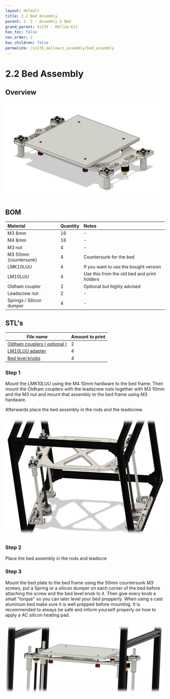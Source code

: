 ```yaml
---
layout: default
title: 2.2 Bed Assembly
parent: 2. Z - Assembly & Bed
grand_parent: Vz235 - Mellow Kit
has_toc: false
nav_order: 2
has_children: false
permalink: /vz235_mellow/z_assembly/bed_assembly
---
```


# 2.2 Bed Assembly

## Overview

![Bed Overview](../../assets/images/manual/vz235_mellow/z_assembly/bed_assembly/overview.png)

## BOM

| Material                 | Quantity | Notes                                       |
|:-------------------------|:---------|:--------------------------------------------|
| M3 8mm                   | 16       | -                                           |
| M4 8mm                   | 16       | -                                           |
| M3 nut                   | 4        | -                                           |
| M3 50mm (countersunk)    | 4        | Countersunk for the bed                     |
| LMK10LUU                 | 4        | If you want to use the bought version       |
| LM10LUU                  | 4        | Use this from the old bed and print holders |
| Oldham coupler           | 2        | Optional but highly advised                 |
| Leadscrew nut            | 2        | -                                           |
| Springs / Silicon dumper | 4        | -                                           |

## STL's

| File name | Amount to print |
|-----------|-----------------|
| <a href="https://github.com/VzBoT3D/VzBoT-Vz235/blob/main/Assemblies%20%26%20STL/Frame/Frame%20brace.stl" target="_blank">Oldham couplers ( optional )</a> | 2 | - |
| <a href="https://github.com/VzBoT3D/VzBoT-Vz235/blob/main/Assemblies%20%26%20STL/Frame/Frame%20brace.stl" target="_blank">LM10LUU adapter</a> | 4 | Only if you don't use the bought version |
| <a href="https://github.com/VzBoT3D/VzBoT-Vz235/blob/main/Assemblies%20%26%20STL/Frame/Frame%20brace.stl" target="_blank">Bed level knobs</a> | 4 | - |

### Step 1

Mount the LMK10LUU using the M4 10mm hardware to the bed frame. Then mount the Oldham couplers with the leadscrew nuts together with M3 10mm and the M3 nut and mount that assembly to the bed frame using M3 hardware.

Afterwards place the bed assembly in the rods and the leadscrew.

![Bed mount](../../assets/images/manual/vz235_mellow/z_assembly/bed_assembly/mount.png)

### Step 2

Place the bed assembly in the rods and leadscre

### Step 3

Mount the bed plate to the bed frame using the 50mm countersunk M3 screws, put a Spring or a silicon dumper on each corner of the bed before attaching the screw and the bed level knob to it. Then give every knob a small "torque" so you can later level your bed propperly. When using a cast aluminum bed make sure it is well prepped before mounting. It is recommended to always be safe and inform yourself properly on how to apply a AC silicon heating pad.

![Bed plate](../../assets/images/manual/vz235_mellow/z_assembly/bed_assembly/plate.png)